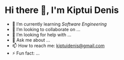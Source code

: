 #              Hi there 👋, I'm Kiptui Denis


- 🌱 I’m currently learning *Software Engineering*
- 👯 I’m looking to collaborate on ...
- 🤔 I’m looking for help with ...
- 💬 Ask me about ...
- 📫 How to reach me: kiptuidenis@gmail.com
- ⚡ Fun fact: ...

